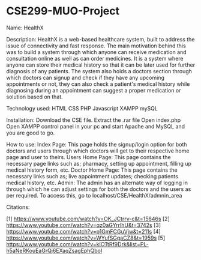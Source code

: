 # CSE299-MUO-Project

Name: HealthX

Description: 
HealthX is a web-based healthcare system, built to address the issue of connectivity and fast response. The main motivation behind this was to build a system through which anyone can receive medication and consultation online as well as can order medicines. It is a system where anyone can store their medical history so that it can be later used for further diagnosis of any patients. The system also holds a doctors section through which doctors can signup and check if they have any upcoming appointments or not, they can also check a patient's medical history while diagnosing during an appointment can suggest a proper medication or solution based on that. 

Technology used:
HTML
CSS
PHP
Javascript
XAMPP mySQL

Installation:
Download the CSE file.
Extract the .rar file
Open index.php 
Open XAMPP control panel in your pc and start Apache and MySQL and you are good to go.

How to use:
Index Page: This page holds the signup/login option for both doctors and users through which doctors will get to their respective home page and user to theirs.
Users Home Page: This page contains the necessary page links such as; pharmacy, setting up appointment, filling up medical history form, etc.
Doctor Home Page: This page contains the necessary links such as; live appointment updates; checking patients medical history, etc.
Admin: The admin has an alternate way of logging in through which he can adjust settings for both the doctors and the users as per required. To access this, go to localhost/CSE/HealthX/admnin_area

Citations:

[1] https://www.youtube.com/watch?v=OK_JCtrrv-c&t=15646s
[2] https://www.youtube.com/watch?v=qz0aGYrrlhU&t=3742s 
[3] https://www.youtube.com/watch?v=p1GmFCGuVjw&t=211s
[4] https://www.youtube.com/watch?v=WYufSGgaCZ8&t=1959s 
[5] https://www.youtube.com/watch?v=kIOTtRf9Drk&list=PL-h5aNeRKouEaGrQj6EXaqZsagEphQboI
